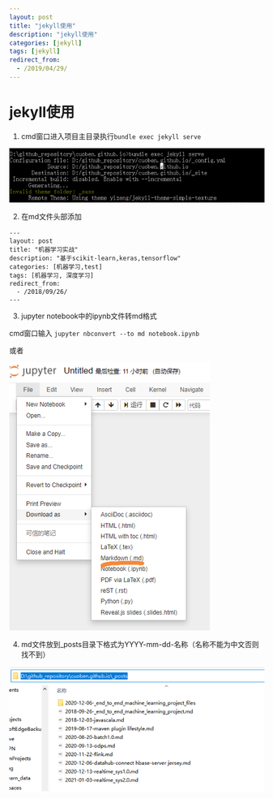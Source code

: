 ```yaml
---
layout: post
title: "jekyll使用"
description: "jekyll使用"
categories: [jekyll]
tags: [jekyll]
redirect_from:
  - /2019/04/29/
---
```


# jekyll使用

1. cmd窗口进入项目主目录执行`bundle exec jekyll serve`

![image-20210402195855103](\photo\12.jpg)

2. 在md文件头部添加

~~~
---
layout: post
title: "机器学习实战"
description: "基于scikit-learn,keras,tensorflow"
categories: [机器学习,test]
tags: [机器学习, 深度学习]
redirect_from:
  - /2018/09/26/
---
~~~



3. jupyter notebook中的ipynb文件转md格式

cmd窗口输入 `jupyter nbconvert --to md notebook.ipynb`

或者

![image-20210402200908477](\photo\13.png)

4. md文件放到_posts目录下格式为YYYY-mm-dd-名称（名称不能为中文否则找不到）

![image-20210402200139739](\photo\14.png)